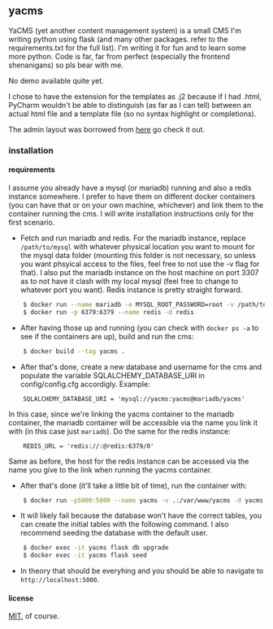 ## yacms

YaCMS (yet another content management system) is a small CMS I'm writing python using flask (and many other packages. 
refer to the requirements.txt for the full list). I'm writing it for fun and to learn some more python. Code is far, 
far from perfect (especially the frontend shenanigans) so pls bear with me.

No demo available quite yet.

I chose to have the extension for the templates as .j2 because if I had .html, PyCharm wouldn't be able to distinguish
(as far as I can tell) between an actual html file and a template file (so no syntax highlight or completions). 

The admin layout was borrowed from [here](https://github.com/ConsoleTVs/UIAdmin) go check it out.

### installation

#### requirements

I assume you already have a mysql (or mariadb) running and also a redis instance somewhere. I prefer to have them on
different docker containers (you can have that or on your own machine, whichever) and link them to the container
running the cms. I will write installation instructions only for the first scenario.

- Fetch and run mariadb and redis. For the mariadb instance, replace `/path/to/mysql` with whatever physical location
you want to mount for the mysql data folder (mounting this folder is not necessary, so unless you want phsyical access 
to the files, feel free to not use the -v flag for that). I also put the mariadb instance on the host machine on port
3307 as to not have it clash with my local mysql (feel free to change to whatever port you want). Redis instance is 
pretty straight forward.

```bash
    $ docker run --name mariadb -e MYSQL_ROOT_PASSWORD=root -v /path/to/mysql:/var/lib/mysql -d -p 3307:3306 mariadb:10.3.0
    $ docker run -p 6379:6379 --name redis -d redis
```

- After having those up and running (you can check with `docker ps -a` to see if the containers are up), build and run
the cms:

```bash
    $ docker build --tag yacms .
```

- After that's done, create a new database and username for the cms and populate the variable SQLALCHEMY_DATABASE_URI in 
config/config.cfg accordigly. Example:

```
    SQLALCHEMY_DATABASE_URI = 'mysql://yacms:yacms@mariadb/yacms'
```

In this case, since we're linking the yacms container to the mariadb container, the mariadb container will be accessible
via the name you link it with (in this case just `mariadb`). Do the same for the redis instance:

```
    REDIS_URL = 'redis://:@redis:6379/0'
```

Same as before, the host for the redis instance can be accessed via the name you give to the link when running the yacms
container.

- After that's done (it'll take a little bit of time), run the container with:

```bash
    $ docker run -p5000:5000 --name yacms -v .:/var/www/yacms -d yacms
```

- It will likely fail because the database won't have the correct tables, you can create the initial tables with the 
following command. I also recommend seeding the database with the default user.

```bash
    $ docker exec -it yacms flask db upgrade
    $ docker exec -it yacms flask seed
```

- In theory that should be everyhing and you should be able to navigate to `http://localhost:5000`.

#### license

[MIT](LICENSE.md), of course.